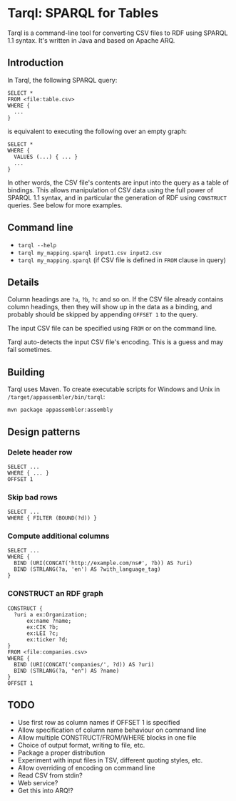 # Tarql: SPARQL for Tables

Tarql is a command-line tool for converting CSV files to RDF using SPARQL 1.1 syntax. It's written in Java and based on Apache ARQ.


## Introduction

In Tarql, the following SPARQL query:

    SELECT *
    FROM <file:table.csv>
    WHERE {
      ...
    }

is equivalent to executing the following over an empty graph:

    SELECT *
    WHERE {
      VALUES (...) { ... }
      ...
    }

In other words, the CSV file's contents are input into the query as a table of bindings. This allows manipulation of CSV data using the full power of SPARQL 1.1 syntax, and in particular the generation of RDF using `CONSTRUCT` queries. See below for more examples.


## Command line

* `tarql --help`
* `tarql my_mapping.sparql input1.csv input2.csv`
* `tarql my_mapping.sparql` (if CSV file is defined in `FROM` clause in query)


## Details

Column headings are `?a`, `?b`, `?c` and so on. If the CSV file already contains column headings, then they will show up in the data as a binding, and probably should be skipped by appending `OFFSET 1` to the query.

The input CSV file can be specified using `FROM` or on the command line.

Tarql auto-detects the input CSV file's encoding. This is a guess and may fail sometimes.


## Building

Tarql uses Maven. To create executable scripts for Windows and Unix in `/target/appassembler/bin/tarql`:

    mvn package appassembler:assembly


## Design patterns

### Delete header row

    SELECT ...
    WHERE { ... }
    OFFSET 1

### Skip bad rows

    SELECT ...
    WHERE { FILTER (BOUND(?d)) }

### Compute additional columns

    SELECT ...
    WHERE {
      BIND (URI(CONCAT('http://example.com/ns#', ?b)) AS ?uri)
      BIND (STRLANG(?a, 'en') AS ?with_language_tag)
    }

### CONSTRUCT an RDF graph

    CONSTRUCT {
      ?uri a ex:Organization;
          ex:name ?name;
          ex:CIK ?b;
          ex:LEI ?c;
          ex:ticker ?d;
    }
    FROM <file:companies.csv>
    WHERE {
      BIND (URI(CONCAT('companies/', ?d)) AS ?uri)
      BIND (STRLANG(?a, "en") AS ?name)
    }
    OFFSET 1


## TODO

* Use first row as column names if OFFSET 1 is specified
* Allow specification of column name behaviour on command line
* Allow multiple CONSTRUCT/FROM/WHERE blocks in one file
* Choice of output format, writing to file, etc.
* Package a proper distribution
* Experiment with input files in TSV, different quoting styles, etc.
* Allow overriding of encoding on command line
* Read CSV from stdin?
* Web service?
* Get this into ARQ!?
